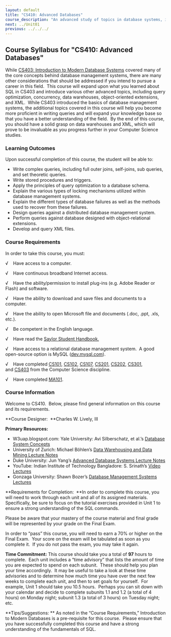 ```yaml
---
layout: default
title: "CS410: Advanced Databases"
course_description: "An advanced study of topics in database systems, including query optimization, concurrency, data warehouses, object-oriented extensions, and XML."
next: ../Unit01
previous: ../../../
---
```

Course Syllabus for "CS410: Advanced Databases"
-----------------------------------------------

While [CS403: Introduction to Modern Database
Systems](http://www.saylor.org/courses/cs403/) covered many of the core
concepts behind database management systems, there are many other
considerations that should be addressed if you intend to pursue a career
in this field.  This course will expand upon what you learned about SQL
in CS403 and introduce various other advanced topics, including query
optimization, concurrency, data warehouses, object-oriented extensions,
and XML.  While CS403 introduced the basics of database management
systems, the additional topics covered in this course will help you
become more proficient in writing queries and will expand your knowledge
base so that you have a better understanding of the field.  By the end
of this course, you should have a solid grasp on data warehouses and
XML, which will prove to be invaluable as you progress further in your
Computer Science studies.

### Learning Outcomes

Upon successful completion of this course, the student will be able to:

-   Write complex queries, including full outer joins, self-joins, sub
    queries, and set theoretic queries.
-   Write stored procedures and triggers.
-   Apply the principles of query optimization to a database schema.
-   Explain the various types of locking mechanisms utilized within
    database management systems.
-   Explain the different types of database failures as well as the
    methods used to recover from these failures.
-   Design queries against a distributed database management system.
-   Perform queries against database designed with object-relational
    extensions.
-   Develop and query XML files.

### Course Requirements

In order to take this course, you must:  
  
 √    Have access to a computer.  
  
 √    Have continuous broadband Internet access.  
  
 √    Have the ability/permission to install plug-ins (e.g. Adobe Reader
or Flash) and software.  
  
 √    Have the ability to download and save files and documents to a
computer.  
  
 √    Have the ability to open Microsoft file and documents (.doc, .ppt,
.xls, etc.).  
  
 √    Be competent in the English language.  
  
 √    Have read the [Saylor Student
Handbook.](https://resources.saylor.org/archived/wp-content/uploads/2012/05/Saylor-StudentHandbook.pdf)  
  
 √    Have access to a relational database management system.  A good
open-source option is MySQL ([dev.mysql.com](http://dev.mysql.com)).  
  
 √    Have completed [CS101](http://www.saylor.org/courses/cs101/),
[CS102](http://www.saylor.org/courses/cs102/),
[CS107](http://www.saylor.org/courses/cs107/),
[CS201](http://www.saylor.org/courses/cs201/),
[CS202](http://www.saylor.org/courses/cs202/),
[CS301](http://www.saylor.org/courses/cs301/),
and [CS403](http://www.saylor.org/courses/cs403/) from the Computer
Science discipline.  
  
 √    Have completed [MA101](http://www.saylor.org/courses/ma101-exc).

### Course Information

Welcome to CS410.  Below, please find general information on this course
and its requirements. 

**Course Designer:  **Charles W. Lively, III

**Primary Resources:**

-   W3uap.blogspot.com: Yale University: Avi Silberschatz, et al.’s
    [Database System
    Concepts](http://w3uap.blogspot.com/2010/08/database-system-concepts-avi.html)
-   University of Zurich: Michael Böhlen’s [Data Warehousing and Data
    Mining Lecture
    Notes](https://files.ifi.uzh.ch/boehlen/dis/teaching/DWDM08/#Lectures)
-   Duke University: Jun Yang’s [Advanced Database Systems Lecture
    Notes](http://www.cs.duke.edu/courses/spring05/cps216/LectureNotes.html)
-   YouTube: Indian Institute of Technology Bangladore: S. Srinath’s
    [Video Lectures](http://www.youtube.com/watch?v=GYQZpYEaNvk)
-   Gonzaga University: Shawn Bozer’s [Database Management Systems
    Lectures](http://www.cs.gonzaga.edu/~bowers/courses/cpsc421-f09/)

**Requirements for Completion:  **In order to complete this course, you
will need to work through each unit and all of its assigned materials. 
Specifically, be sure to focus on the tutorial exercises provided in
Unit 1 to ensure a strong understanding of the SQL commands.

Please be aware that your mastery of the course material and final grade
will be represented by your grade on the Final Exam.

In order to “pass” this course, you will need to earn a 70% or higher on
the Final Exam.  Your score on the exam will be tabulated as soon as you
complete it.  If you do not pass the exam, you may take it again.

**Time Commitment:** This course should take you a total of **97** hours
to complete.  Each unit includes a “time advisory” that lists the amount
of time you are expected to spend on each subunit.  These should help
you plan your time accordingly.  It may be useful to take a look at
these time advisories and to determine how much time you have over the
next few weeks to complete each unit, and then to set goals for
yourself.  For example, Unit 1 should take you 10.5 hours.  Perhaps you
can sit down with your calendar and decide to complete subunits 1.1 and
1.2 (a total of 4 hours) on Monday night; subunit 1.3 (a total of 3
hours) on Tuesday night; etc.

**Tips/Suggestions: ** As noted in the “Course Requirements,”
Introduction to Modern Databases is a pre-requisite for this course. 
Please ensure that you have successfully completed this course and have
a strong understanding of the fundamentals of SQL.
